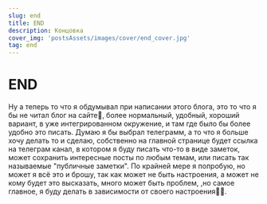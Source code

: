 ```yaml
---
slug: end
title: END
description: Концовка
cover_img: 'postsAssets/images/cover/end_cover.jpg'
tag: end
---
```


# END

Ну а теперь то что я обдумывал при написании этого блога, это то что я бы не читал блог на сайте🙂, более нормальный, удобный, хороший вариант, в уже интегрированном окружение, и там где было бы более удобно это писать. Думаю я бы выбрал телеграмм, а то что я больше хочу делать то и сделаю, собственно на главной странице будет ссылка на телеграм канал, в котором я буду писать что-то в виде заметок, может сохранить интересные посты по любым темам, или писать так называемые "публичные заметки". По крайней мере я попробую, но может я всё это и брошу, так как может не быть настроения, а может не кому будет это высказать, много может быть проблем,  ,но самое главное, я буду делать в зависимости от своего настроения😵‍💫.
